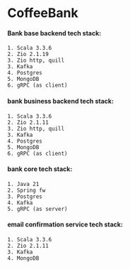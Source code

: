 # CoffeeBank 

#### Bank base backend tech stack:
    1. Scala 3.3.6
    2. Zio 2.1.19
    3. Zio http, quill
    3. Kafka
    4. Postgres
    5. MongoDB
    6. gRPC (as client)

#### bank business backend tech stack:
    1. Scala 3.3.6
    2. Zio 2.1.11
    3. Zio http, quill
    3. Kafka
    4. Postgres
    5. MongoDB
    6. gRPC (as client)

#### bank core tech stack:
    1. Java 21
    2. Spring fw
    3. Postgres
    4. Kafka
    5. gRPC (as server)

#### email confirmation service tech stack:
    1. Scala 3.3.6
    2. Zio 2.1.11
    3. Kafka
    4. MongoDB
